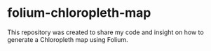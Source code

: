 # folium-chloropleth-map
This repository was created to share my code and insight on how to generate a Chloropleth map using Folium.
